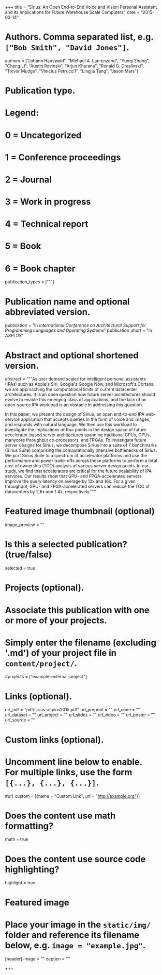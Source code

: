 +++
title = "Sirius: An Open End-to-End Voice and Vision Personal Assistant and Its Implications for Future Warehouse Scale Computers"
date = "2015-03-14"

# Authors. Comma separated list, e.g. `["Bob Smith", "David Jones"]`.
authors = ["Johann Hauswald", "Michael A. Laurenzano", "Yunqi Zhang", "Cheng Li", "Austin Rovinski", "Arjun Khurana", "Ronald G. Dreslinski", "Trevor Mudge", "Vinicius Petrucci1", "Lingjia Tang", "Jason Mars"]

# Publication type.
# Legend:
# 0 = Uncategorized
# 1 = Conference proceedings
# 2 = Journal
# 3 = Work in progress
# 4 = Technical report
# 5 = Book
# 6 = Book chapter
publication_types = ["1"]

# Publication name and optional abbreviated version.
publication = "In *International Conference on Architectural Support for Programming Languages and Operating Systems*"
publication_short = "In *ASPLOS*"

# Abstract and optional shortened version.
abstract = """As user demand scales for intelligent personal assistants (IPAs) such as Apple's Siri, Google's Google Now, and Microsoft's Cortana, we are approaching the computational limits of current datacenter architectures. It is an open question how future server architectures should evolve to enable this emerging class of applications, and the lack of an open-source IPA workload is an obstacle in addressing this question. 

In this paper, we present the design of Sirius, an open end-to-end IPA web-service application that accepts queries in the form of voice and images, and responds with natural language. We then use this workload to investigate the implications of four points in the design space of future accelerator-based server architectures spanning traditional CPUs, GPUs, manycore throughput co-processors, and FPGAs. To investigate future server designs for Sirius, we decompose Sirius into a suite of 7 benchmarks (Sirius Suite) comprising the computationally intensive bottlenecks of Sirius. We port Sirius Suite to a spectrum of accelerator platforms and use the performance and power trade-offs across these platforms to perform a total cost of ownership (TCO) analysis of various server design points. In our study, we find that accelerators are critical for the future scalability of IPA services. Our results show that GPU- and FPGA-accelerated servers improve the query latency on average by 10x and 16x. For a given throughput, GPU- and FPGA-accelerated servers can reduce the TCO of datacenters by 2.6x and 1.4x, respectively."""

# Featured image thumbnail (optional)
image_preview = ""

# Is this a selected publication? (true/false)
selected = true

# Projects (optional).
#   Associate this publication with one or more of your projects.
#   Simply enter the filename (excluding '.md') of your project file in `content/project/`.
#projects = ["example-external-project"]

# Links (optional).
url_pdf = "pdf/sirius-asplos2015.pdf"
url_preprint = ""
url_code = ""
url_dataset = ""
url_project = ""
url_slides = ""
url_video = ""
url_poster = ""
url_source = ""

# Custom links (optional).
#   Uncomment line below to enable. For multiple links, use the form `[{...}, {...}, {...}]`.
#url_custom = [{name = "Custom Link", url = "http://example.org"}]

# Does the content use math formatting?
math = true

# Does the content use source code highlighting?
highlight = true

# Featured image
# Place your image in the `static/img/` folder and reference its filename below, e.g. `image = "example.jpg"`.
[header]
image = ""
caption = ""

+++

